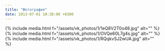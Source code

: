 ```yaml
---
title: "Фотография"
date: 2013-07-01 10:38:00 +0300
---
```



{% include media.html f="/assets/vk_photos/1/1eQ8V2T0o48.jpg" alt="" %}
{% include media.html f="/assets/vk_photos/1/OVQe60L7g4s.jpg" alt="" %}
{% include media.html f="/assets/vk_photos/1/RQqkvSJ2wUA.jpg" alt="" %}
